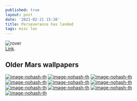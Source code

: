 ```yaml
---
published: true
layout: post
date: '2021-02-21 15:30'
title: Perseverance has landed
tags: misc luv 
---
```

![rover](https://mars.nasa.gov/system/resources/detail_files/25609_1-PIA24428-1200.jpg)  
[Link](https://mars.nasa.gov/resources/25609/high-resolution-still-image-of-perseverances-landing/).

## Older Mars wallpapers  
[![image-nohash-th](https://images.weserv.nl/?url=https://i.imgur.com/6LKfV6n.png)](https://images.weserv.nl/?url=https://i.imgur.com/lpZ7OwJ.jpg)
[![image-nohash-th](https://images.weserv.nl/?url=https://i.imgur.com/8K97RXC.png)](https://images.weserv.nl/?url=https://i.imgur.com/n3PlOqk.png)
[![image-nohash-th](https://images.weserv.nl/?url=https://i.imgur.com/YkYHvJt.png)](https://images.weserv.nl/?url=https://i.imgur.com/driuKKM.jpg)
[![image-nohash-th](https://images.weserv.nl/?url=https://i.imgur.com/4DQ1wq0.png)](https://images.weserv.nl/?url=https://i.imgur.com/18XLUtd.jpg)
[![image-nohash-th](https://images.weserv.nl/?url=https://i.imgur.com/GEQH1Rq.png)](https://images.weserv.nl/?url=https://i.imgur.com/anA17Ju.jpg)
[![image-nohash-th](https://images.weserv.nl/?url=https://i.imgur.com/c1ivwGb.png)](https://images.weserv.nl/?url=https://i.imgur.com/FOG9kGm.jpg)
[![image-nohash-th](https://images.weserv.nl/?url=https://i.imgur.com/CRpQiy7.png)](https://images.weserv.nl/?url=https://i.imgur.com/W9R4Zkh.jpg)
[![image-nohash-th](https://images.weserv.nl/?url=https://i.imgur.com/Vkc4lVE.png)](https://images.weserv.nl/?url=https://i.imgur.com/nMp6EpB.jpg)
[![image-nohash-th](https://images.weserv.nl/?url=https://i.imgur.com/fxo39QD.png)](https://images.weserv.nl/?url=https://i.imgur.com/nDhOz5B.jpg)
[![image-nohash-th](https://images.weserv.nl/?url=https://i.imgur.com/eKyj0oP.png)](https://images.weserv.nl/?url=https://i.imgur.com/88HYDeY.jpg)
